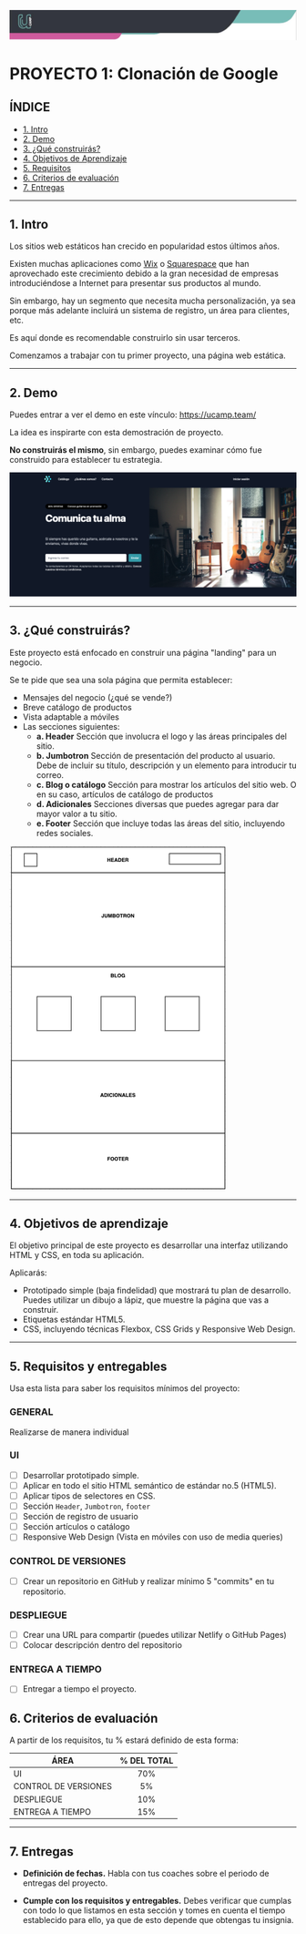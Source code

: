 ![Banner](./imagenes/banner.png)

# PROYECTO 1: Clonación de Google

## **ÍNDICE**

* [1. Intro](#1-intro)
* [2. Demo](#2-demo)
* [3. ¿Qué construirás?](#3-qu%C3%A9-construir%C3%A1s)
* [4. Objetivos de Aprendizaje](#4-objetivos-de-aprendizaje)
* [5. Requisitos](#5-requisitos-y-entregables)
* [6. Criterios de evaluación](#6-criterios-de-evaluaci%C3%B3n)
* [7. Entregas](#7-entregas)

****

## 1. Intro

Los sitios web estáticos han crecido en popularidad estos últimos años. 

Existen muchas aplicaciones como [Wix](https://wix.com) o [Squarespace](https://squarespace.com) que han aprovechado este crecimiento debido a la gran necesidad de empresas introduciéndose a Internet para presentar sus productos al mundo.

Sin embargo, hay un segmento que necesita mucha personalización, ya sea porque más adelante incluirá un sistema de registro, un área para clientes, etc. 

Es aquí donde es recomendable construirlo sin usar terceros. 

Comenzamos a trabajar con tu primer proyecto, una página web estática.

****

## 2. Demo

Puedes entrar a ver el demo en este vínculo: https://ucamp.team/

La idea es inspirarte con esta demostración de proyecto. 

**No construirás el mismo**, sin embargo, puedes examinar cómo fue construido para establecer tu estrategia.

![imagen]("./../demo/demo.png)


****

## 3. ¿Qué construirás?

Este proyecto está enfocado en construir una página "landing" para un negocio.

Se te pide que sea una sola página que permita establecer:

- Mensajes del negocio (¿qué se vende?)
- Breve catálogo de productos
- Vista adaptable a móviles
- Las secciones siguientes:
  - **a. Header**
    Sección que involucra el logo y las áreas principales del sitio.
  - **b. Jumbotron**
    Sección de presentación del producto al usuario. Debe de incluir su título, descripción y un elemento para introducir tu correo.
  - **c. Blog o catálogo**
    Sección para mostrar los artículos del sitio web. O en su caso, artículos de catálogo de productos
  - **d. Adicionales**
    Secciones diversas que puedes agregar para dar mayor valor a tu sitio.
  - **e. Footer**
    Sección que incluye todas las áreas del sitio, incluyendo redes sociales.

![imagen]("./../demo/layout.png)

****

## 4. Objetivos de aprendizaje

El objetivo principal de este proyecto es desarrollar una interfaz utilizando HTML y CSS, en toda su aplicación.

Aplicarás:

- Prototipado simple (baja findelidad) que mostrará tu plan de desarrollo. Puedes utilizar un dibujo a lápiz, que muestre la página que vas a construir.
- Etiquetas estándar HTML5.
- CSS, incluyendo técnicas Flexbox, CSS Grids y Responsive Web Design.

****

## 5. Requisitos y entregables

Usa esta lista para saber los requisitos mínimos del proyecto:

### GENERAL

Realizarse de manera individual

### UI
- [ ] Desarrollar prototipado simple.
- [ ] Aplicar en todo el sitio HTML semántico de estándar no.5 (HTML5).
- [ ] Aplicar tipos de selectores en CSS.
- [ ] Sección `Header`, `Jumbotron`, `footer`
- [ ] Sección de registro de usuario
- [ ] Sección artículos o catálogo
- [ ] Responsive Web Design (Vista en móviles con uso de media queries)

### CONTROL DE VERSIONES
- [ ] Crear un repositorio en GitHub y realizar mínimo 5 "commits" en tu repositorio.

### DESPLIEGUE
- [ ] Crear una URL para compartir (puedes utilizar Netlify o GitHub Pages)
- [ ] Colocar descripción dentro del repositorio

### ENTREGA A TIEMPO
- [ ] Entregar a tiempo el proyecto.

## 6. Criterios de evaluación

A partir de los requisitos, tu % estará definido de esta forma:

| ÁREA       | % DEL TOTAL |
| ------------- |:-------------:|
| UI      | 70%     |
| CONTROL DE VERSIONES      | 5%     |
| DESPLIEGUE | 10%      |
| ENTREGA A TIEMPO | 15%      |

****

## 7. Entregas

- **Definición de fechas.** Habla con tus coaches sobre el periodo de entregas del proyecto.

- **Cumple con los requisitos y entregables.** Debes verificar que cumplas con todo lo que listamos en esta sección y tomes en cuenta el tiempo establecido para ello, ya que de esto depende que obtengas tu insignia.

